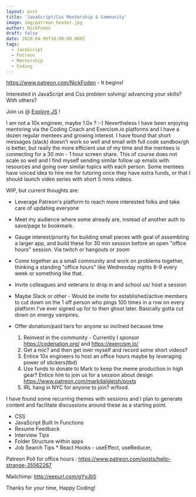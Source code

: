 ```yaml
---
layout: post
title: 'JavaScript/Css Mentorship & Community'
image: img/patreon_header.jpg
author: NickFoden
draft: false
date: 2020-04-06T10:00:00.000Z
tags:
  - JavaScript
  - Patreon
  - Mentorship
  - Coding
---
```


https://www.patreon.com/NickFoden - It begins!

Interested in JavaScript and Css problem solving/ advancing your skills? With others?

Join us @ [Explore JS](https://explorejs.com/#/) !

I am not a 10x engineer, maybe 1.0x ? :-) Nevertheless I have been enjoying mentoring via the Coding Coach and Exercism.io platforms and I have a dozen regular mentees and growing interest. I have found that short messages (slack) doesn't work so well and email with full code sandbox/gh is better, but really the more efficient use of my time and the mentees is connecting for a 30 min - 1 hour screen share. This of course does not scale so well and I find myself sending similar follow up emails with resources and going over similar topics with each person. Some mentees have voiced idea to hire me for tutoring once they have extra funds, or that I should launch video series with short 5 mins videos.

WIP, but current thoughts are:

- Leverage Patreon's platform to reach more interested folks and take care of updating everyone
- Meet my audience where some already are, instead of another auth to save/page to bookmark.
- Gauge interest/priority for building small pieces with goal of assembling a larger app, and build these for 30 min session before an open "office hours" session. Via twitch or hangouts or zoom
- Come together as a small community and work on problems together, thinking a standing "office hours" like Wednesday nights 8-9 every week or something like that.

- Invite colleagues and veterans to drop in and school us/ host a session
- Maybe Slack or other - Would be invite for established/active members to cut down on the 1 off person who pings 100 times in a row on every platform I've ever signed up for to then ghost later. Basically gotta cut down on energy vampires.
- Offer donation/paid tiers for anyone so inclined because time

  1. Reinvest in the community - Currently I sponsor https://codenation.org/ and https://exercism.io/
  2. Get a mic? and then get over myself and record some short videos?
  3. Entice 10x engineers to host an office hours maybe by leveraging power of stickers(tbd)
  4. Use funds to donate to Mark to keep the meme production in high gear? Entice him to join us for a session about design https://www.patreon.com/markdalgleish/posts
  5. IRL hang in NYC for anyone to join? w/food.

I have found some recurring themes with sessions and I plan to generate content and facilitate discussions around these as a starting point.

- CSS
- JavaScript Built In Functions
- Resume Feedback
- Interview Tips
- Folder Structure within apps
- Job Search Tips \* React Hooks - useEffect, useReducer,

Patreon Poll for office hours : https://www.patreon.com/posts/hello-strange-35562267

Mailchimp: http://eepurl.com/gYyJb5

Thanks for your time, Happy Coding!
